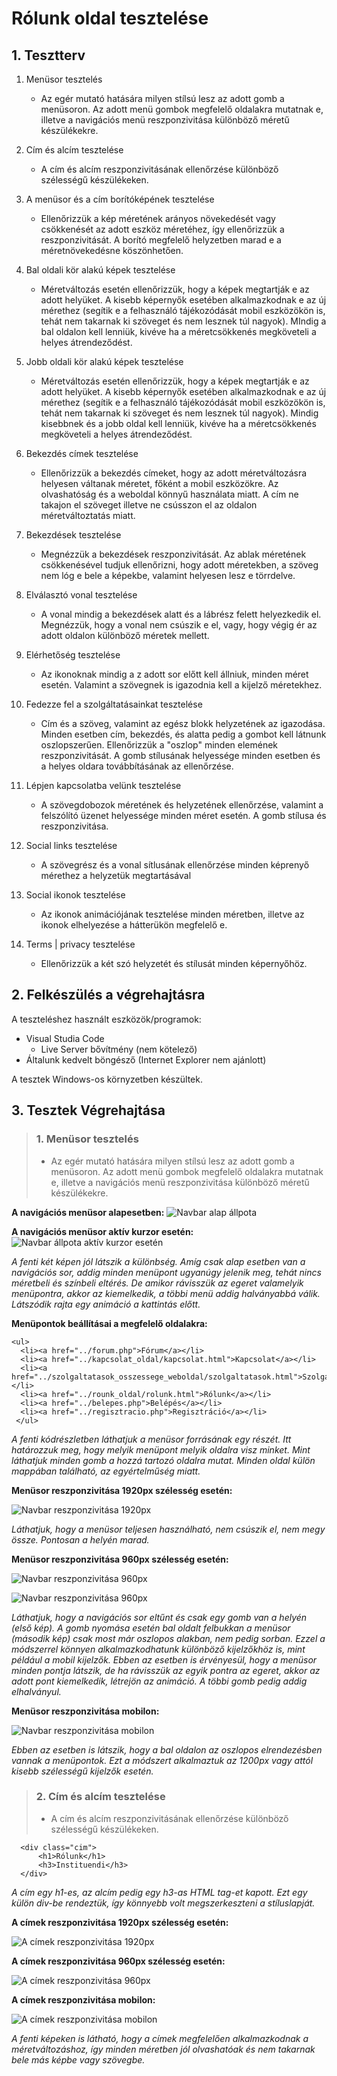 # Rólunk oldal tesztelése
## 1. Tesztterv

1. Menüsor tesztelés
    * Az egér mutató hatására milyen stílsú lesz az adott gomb a menüsoron. Az adott menü gombok megfelelő oldalakra mutatnak e, illetve a navigációs menü reszponzivitása különböző méretű készülékekre.
    
    
    
    
    
    
2. Cím és alcím tesztelése
    * A cím és alcím reszponzivitásának ellenőrzése különböző szélességű készülékeken.

3. A menüsor és a cím borítóképének tesztelése
    * Ellenőrizzük a kép méretének arányos növekedését vagy csökkenését az adott eszköz méretéhez, így ellenőrizzük a reszponzivitását. A borító megfelelő helyzetben marad e a méretnövekedésne köszönhetően.

4. Bal oldali kör alakú képek tesztelése
    * Méretváltozás esetén ellenőrizzük, hogy a képek megtartják e az adott helyüket. A kisebb képernyők esetében alkalmazkodnak e az új mérethez (segítik e a felhasználó tájékozódását mobil eszközökön is, tehát nem takarnak ki szöveget és nem lesznek túl nagyok). MIndig a bal oldalon kell lenniük, kivéve ha a méretcsökkenés megköveteli a helyes átrendeződést.
    
5. Jobb oldali kör alakú képek tesztelése
    * Méretváltozás esetén ellenőrizzük, hogy a képek megtartják e az adott helyüket. A kisebb képernyők esetében alkalmazkodnak e az új mérethez (segítik e a felhasználó tájékozódását mobil eszközökön is, tehát nem takarnak ki szöveget és nem lesznek túl nagyok). Mindig kisebbnek és a jobb oldal kell lenniük, kivéve ha a méretcsökkenés megköveteli a helyes átrendeződést.

6. Bekezdés címek tesztelése
    * Ellenőrizzük a bekezdés címeket, hogy az adott méretváltozásra helyesen váltanak méretet, főként a mobil eszközökre. Az olvashatóság és a weboldal könnyű használata miatt. A cím ne takajon el szöveget illetve ne csússzon el az oldalon méretváltoztatás miatt.
    
7. Bekezdések tesztelése 
    * Megnézzük a bekezdések reszponzivitását. Az ablak méretének csökkenésével tudjuk ellenőrizni, hogy adott méretekben, a szöveg nem lóg e bele a képekbe, valamint helyesen lesz e törrdelve.
    
8. Elválasztó vonal tesztelése
    * A vonal mindig a bekezdések alatt és a lábrész felett helyezkedik el. Megnézzük, hogy a vonal nem csúszik e el, vagy, hogy végig ér az adott oldalon különböző méretek mellett.

9. Elérhetőség tesztelése
    * Az ikonoknak mindig a z adott sor előtt kell állniuk, minden méret esetén. Valamint a szövegnek is igazodnia kell a kijelző méretekhez.
    
10. Fedezze fel a szolgáltatásainkat tesztelése 
    * Cím és a szöveg, valamint az egész blokk helyzetének az igazodása. Minden esetben cím, bekezdés, és alatta pedig a gombot kell látnunk oszlopszerűen. Ellenőrizzük a "oszlop" minden elemének reszponzivitását. A gomb stílusának helyessége minden esetben és a helyes oldara továbbításának az ellenőrzése.
    
11. Lépjen kapcsolatba velünk tesztelése
    * A szövegdobozok méretének és helyzetének ellenőrzése, valamint a felszólító üzenet helyessége minden méret esetén. A gomb stílusa és reszponzivitása.

12. Social links tesztelése
    * A szövegrész és a vonal sítlusának ellenőrzése minden képrenyő mérethez a  helyzetük megtartásával 
    
13. Social ikonok tesztelése
    * Az ikonok animációjának tesztelése minden méretben, illetve az ikonok elhelyezése a hátterükön megfelelő e.
    
14. Terms | privacy tesztelése
    * Ellenőrizzük a két szó helyzetét és stílusát minden képernyőhöz.   
    
    
## 2. Felkészülés a végrehajtásra

A teszteléshez használt eszközök/programok:
* Visual Studia Code
    * Live Server bővítmény (nem kötelező)
* Általunk kedvelt böngésző (Internet Explorer nem ajánlott)

A tesztek Windows-os környzetben készültek.


## 3. Tesztek Végrehajtása

> ### **1. Menüsor tesztelés**
>    * Az egér mutató hatására milyen stílsú lesz az adott gomb a menüsoron. Az adott menü gombok megfelelő oldalakra mutatnak e, illetve a navigációs menü reszponzivitása különböző méretű készülékekre.

**A navigációs menüsor alapesetben:**
![Navbar alap állpota](/Images/Navbar1.png "Navbar alap állpota")

**A navigációs menüsor aktív kurzor esetén:**
![Navbar állpota aktív kurzor esetén](/Images/Navbar2.png "Navbar állpota aktív kurzor esetén")

*A fenti két képen jól látszik a különbség. Amíg csak alap esetben van a navigációs sor, addig minden menüpont ugyanúgy jelenik meg, tehát nincs méretbeli és színbeli eltérés. De amikor rávisszük az egeret valamelyik menüpontra, akkor az kiemelkedik, a többi menü addig halványabbá válik. Látszódik rajta egy animáció a kattintás előtt.*

**Menüpontok beállításai a megfelelő oldalakra:**

    <ul>
      <li><a href="../forum.php">Fórum</a></li>
      <li><a href="../kapcsolat_oldal/kapcsolat.html">Kapcsolat</a></li>
      <li><a href="../szolgaltatasok_osszessege_weboldal/szolgaltatasok.html">Szolgáltatások</a></li>
      <li><a href="../rounk_oldal/rolunk.html">Rólunk</a></li>
      <li><a href="../belepes.php">Belépés</a></li>
      <li><a href="../regisztracio.php">Regisztráció</a></li>
     </ul>

*A fenti kódrészletben láthatjuk a menüsor forrásának egy részét. Itt határozzuk meg, hogy melyik menüpont melyik oldalra visz minket. Mint láthatjuk minden gomb a hozzá tartozó oldalra mutat. Minden oldal külön mappában található, az egyértelműség miatt.*

**Menüsor reszponzivitása 1920px szélesség esetén:**

![Navbar reszponzivitása 1920px](/Images/Navbar3.png "Navbar reszponzivitása 1920px")

*Láthatjuk, hogy a menüsor teljesen használható, nem csúszik el, nem megy össze. Pontosan a helyén marad.*

**Menüsor reszponzivitása 960px szélesség esetén:**

![Navbar reszponzivitása 960px](/Images/Navbar4.png "Navbar reszponzivitása 960px")

![Navbar reszponzivitása 960px](/Images/Navbar5.png "Navbar reszponzivitása 960px")

*Láthatjuk, hogy a navigációs sor eltűnt és csak egy gomb van a helyén (első kép). A gomb nyomása esetén bal oldalt felbukkan a menüsor (második kép) csak most már oszlopos alakban, nem pedig sorban. Ezzel a módszerrel könnyen alkalmazkodhatunk különböző kijelzőkhöz is, mint például a mobil kijelzők. Ebben az esetben is érvényesül, hogy a menüsor minden pontja látszik, de ha rávisszük az egyik pontra az egeret, akkor az adott pont kiemelkedik, létrejön az animáció. A többi gomb pedig addig elhalványul.*

**Menüsor reszponzivitása mobilon:**

![Navbar reszponzivitása mobilon](/Images/Navbar6.png "Navbar reszponzivitása mobilon")

*Ebben az esetben is látszik, hogy a bal oldalon az oszlopos elrendezésben vannak a menüpontok. Ezt a módszert alkalmaztuk az 1200px vagy attól kisebb szélességű kijelzők esetén.*

> ### **2. Cím és alcím tesztelése**
>    * A cím és alcím reszponzivitásának ellenőrzése különböző szélességű készülékeken.

      <div class="cim">
          <h1>Rólunk</h1>
          <h3>Instituendi</h3>
      </div>
     
*A cím egy h1-es, az alcím pedig egy h3-as HTML tag-et kapott. Ezt egy külön div-be rendeztük, így könnyebb volt megszerkeszteni a stíluslapját.*

**A címek reszponzivitása 1920px szélesség esetén:**

![A címek reszponzivitása 1920px](/Images/Title1.png "A címek reszponzivitása 1920px")

**A címek reszponzivitása 960px szélesség esetén:**

![A címek reszponzivitása 960px](/Images/Title2.png "A címek reszponzivitása 960px")

**A címek reszponzivitása mobilon:**

![A címek reszponzivitása mobilon](/Images/Title3.png "A címek reszponzivitása mobilon")

*A fenti képeken is látható, hogy a címek megfelelően alkalmazkodnak a méretváltozáshoz, így minden méretben jól olvashatóak és nem takarnak bele más képbe vagy szövegbe.*

